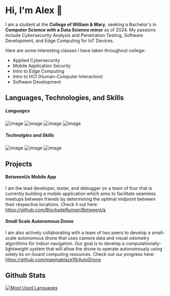 # Hi, I'm Alex 👋


I am a student at the **College of William & Mary**, seeking a Bachelor's in **Computer Science with a Data Science minor** as of 2024. My passions include Cybersecurity Analysis and Penetration Testing, Software Development, and Edge Computing for IoT Devices.

Here are some interesting classes I have taken throughout college:

- Applied Cybersecurity
- Mobile Application Security
- Intro to Edge Computing
- Intro to HCI (Human-Computer Interaction)
- Software Development

## Languages, Technologies, and Skills

##### Languages
![image](https://img.shields.io/badge/Java-ED8B00?style=for-the-badge&logo=java&logoColor=white)
![image](https://img.shields.io/badge/Python-FFD43B?style=for-the-badge&logo=python&logoColor=blue)
![image](https://img.shields.io/badge/C-00599C?style=for-the-badge&logo=c&logoColor=white)
![image](https://img.shields.io/badge/C%2B%2B-00599C?style=for-the-badge&logo=c%2B%2B&logoColor=white)

##### Technolgies and Skills
![image](https://img.shields.io/badge/Numpy-777BB4?style=for-the-badge&logo=numpy&logoColor=white)
![image](https://img.shields.io/badge/Pandas-2C2D72?style=for-the-badge&logo=pandas&logoColor=white)
![image](https://img.shields.io/badge/Jupyter-F37626.svg?&style=for-the-badge&logo=Jupyter&logoColor=white)

## Projects  
#### BetweenUs Mobile App   
I am the lead developer, tester, and debugger on a team of four that is currently building a mobile application which aims to facilitate seamless meetups between friends by determining the optimal midpoint between their respective locations. Check it out here:  
https://github.com/BlockadeRunner/BetweenUs  
   

#### Small Scale Autonomous Drone   
I am also actively collaborating with a team of two peers to develop a small-scale autonomous drone that uses camera data and visual odometry algorithms for indoor navigation. Our goal is to develop a computationally-lightweight system that will allow the drone to operate autonomously using solely its on-board computing resources. Check out our progress here:  
https://github.com/magmablaze19/AutoDrone
   
## Github Stats

<!--[![GitHub Streak](http://github-readme-streak-stats.herokuapp.com?user=BlockadeRunner&theme=github-dark&hide_border=true&date_format=M%20j%5B%2C%20Y%5D)](https://git.io/streak-stats) -->

[![Most Used Languages](https://github-readme-stats.vercel.app/api/top-langs/?username=BlockadeRunner&layout=compact&theme=github_dark&hide_border=true&langs_count=8&exclude_repo=3D-SHARKS)](https://github.com/anuraghazra/github-readme-stats)  



<!--
**BlockadeRunner/BlockadeRunner** is a ✨ _special_ ✨ repository because its `README.md` (this file) appears on your GitHub profile.

Here are some ideas to get you started:

- 🔭 I’m currently working on ...
- 🌱 I’m currently learning ...
- 👯 I’m looking to collaborate on ...
- 🤔 I’m looking for help with ...
- 💬 Ask me about ...
- 📫 How to reach me: ...
- 😄 Pronouns: ...
- ⚡ Fun fact: ...
-->
